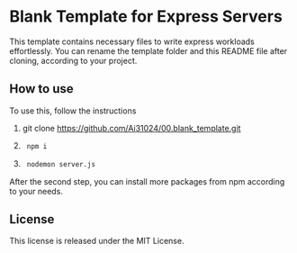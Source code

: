 
# Blank Template for Express Servers

This template contains necessary files to write express workloads effortlessly.
You can rename the template folder and this README file after cloning, according to your project.

## How to use

To use this, follow the instructions

1. git clone <https://github.com/Ai31024/00.blank_template.git>

2. ```bash
    npm i 
    ```

3. ```bash
    nodemon server.js
    ```

After the second step, you can install more packages from npm according to your needs.

## License

This license is released under the MIT License.
